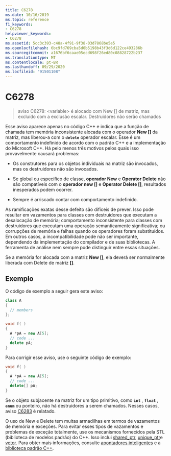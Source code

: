 ```yaml
---
title: C6278
ms.date: 10/16/2019
ms.topic: reference
f1_keywords:
- C6278
helpviewer_keywords:
- C6278
ms.assetid: 5cc3c393-c48a-4f91-9f38-03d7868be5e5
ms.openlocfilehash: 6bc9fd769cba5d0b5198b43f3d6d122ce493286b
ms.sourcegitcommit: a1676bf6caae05ecd698f26ed80c08828722b237
ms.translationtype: MT
ms.contentlocale: pt-BR
ms.lasthandoff: 09/29/2020
ms.locfileid: "91501108"
---
```

# <a name="c6278"></a>C6278

> aviso C6278: \<variable> é alocado com New [] de matriz, mas excluído com a exclusão escalar. Destruidores não serão chamados

Esse aviso aparece apenas no código C++ e indica que a função de chamada tem memória inconsistente alocada com o operador **New []** da matriz, mas liberou-a com o **`delete`** operador escalar. Esse é um comportamento indefinido de acordo com o padrão C++ e a implementação do Microsoft C++. Há pelo menos três motivos pelos quais isso provavelmente causará problemas:

- Os construtores para os objetos individuais na matriz são invocados, mas os destruidores não são invocados.

- Se global ou específico de classe, **operador New** e **Operator Delete** não são compatíveis com o **operador new []** e **Operator Delete []**, resultados inesperados podem ocorrer.

- Sempre é arriscado contar com comportamento indefinido.

As ramificações exatas desse defeito são difíceis de prever. Isso pode resultar em vazamentos para classes com destruidores que executam a desalocação de memória; comportamento inconsistente para classes com destruidores que executam uma operação semanticamente significativa; ou corrupções de memória e falhas quando os operadores foram substituídos. Em outros casos, a incompatibilidade pode não ser importante, dependendo da implementação do compilador e de suas bibliotecas. A ferramenta de análise nem sempre pode distinguir entre essas situações.

Se a memória for alocada com a matriz **New []**, ela deverá ser normalmente liberada com Delete de matriz **[]**.

## <a name="example"></a>Exemplo

O código de exemplo a seguir gera este aviso:

```cpp
class A
{
  // members
};

void f( )
{
  A *pA = new A[5];
  // code ...
  delete pA;
}
```

Para corrigir esse aviso, use o seguinte código de exemplo:

```cpp
void f( )
{
  A *pA = new A[5];
  // code ...
  delete[] pA;
}
```

Se o objeto subjacente na matriz for um tipo primitivo, como **`int`** , **`float`** , **`enum`** ou ponteiro, não há destruidores a serem chamados. Nesses casos, aviso [C6283](../code-quality/c6283.md) é relatado.

O uso de New e Delete tem muitas armadilhas em termos de vazamentos de memória e exceções. Para evitar esses tipos de vazamentos e problemas de exceção totalmente, use os mecanismos fornecidos pela STL (biblioteca de modelos padrão) do C++. Isso inclui [shared_ptr](../standard-library/shared-ptr-class.md), [unique_ptr](../standard-library/unique-ptr-class.md)e [vetor](../standard-library/vector.md). Para obter mais informações, consulte [apontadores inteligentes](../cpp/smart-pointers-modern-cpp.md) e a [biblioteca padrão C++](../standard-library/cpp-standard-library-reference.md).
